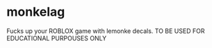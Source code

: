 # monkelag
Fucks up your ROBLOX game with lemonke decals. TO BE USED FOR EDUCATIONAL PURPOUSES ONLY
